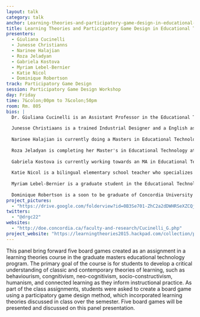 ```yaml
---
layout: talk
category: talk
anchor: Learning-theories-and-participatory-game-design-in-educational-technology
title: Learning Theories and Participatory Game Design in Educational Technology
presenters:
  - Giuliana Cucinelli
  - Junesse Christianns
  - Narinee Halajian
  - Roza Jeladyan
  - Gabriela Kostova
  - Myriam Lebel-Bernier
  - Katie Nicol
  - Dominique Robertson
track: Participatory Game Design
session: Participatory Game Design Workshop
day: Friday
time: 7&colon;00pm to 7&colon;50pm
room: Rm. 805
bios: |
  Dr. Giuliana Cucinelli is an Assistant Professor in the Educational Technology Program in the Department of Education at Concordia University, and the co-director of the Community and Differential Motilities cluster for Concordia University's Institute for Digital Arts, Culture and Technology. She is also a research affiliate of the Mobilities Lab at Concordia University.Cucinelli's research-creation program explores the areas of digital media theory and production including social media, media education, youth culture and digital media practices, interactive media theory and production, critical pedagogy, teacher education, community/cultural/media activism, emergent media practices, inter-generational storytelling, critical disabilities, ageing and technology, and mobilities. Currently, she is Principal Investigator on a FRQSC's (Fonds de recherche du Québec - Société et culture) Nouveaux chercheurs program on youth media practices, identity, and online sociability. Curricula and long lasting collaborative platforms are being co-designed and implemented with primary and secondary education teachers, and community groups in Montreal. Additionally, an interactive-documentary about the media practices and themes is being developed, as a follow-up to the initial documentary Our Privacy Matters! Youth, Identity and Online Sociability. Additionally she is a PI on a Concordia funded research-creation project Virtual Reality and Empathy Education: Understanding Cultural, Gender and Ethnic Difference in the Workplace.
  
  Junesse Christiaans is a trained Industrial Designer and a English as a Second Language teacher currently completing a MA in Educational Technology a Concordia University, in Montreal.  Her interests focus on adult education for lifelong learning, curriculum development, identity vs. information technology and the role of training integration in classrooms.
  
  Narinee Halajian is currently doing a Masters in Educational Technology and has BA in Psychology. Her interests include child to adolescent education and developing curriculum, as well as volunteering at a literacy organisation.
  
  Roza Jeladyan is completing her Master's in Educational Technology at Concordia University this winter and completed an internship at Algonquin College in Curriculum Services Department. She holds a BA in Foreign Languages, Literature and Music and is currently focused on improving human performance at a corporate level through adult education and eLearning.
  
  Gabriela Kostova is currently working towards an MA in Educational Technology at Concordia University, in an effort to to combine her background in Psychology, graphic design training, and passion for teaching. Her interests include lifelong learning, informal learning, and the translation of research into effective and feasible instructional strategies.
  
  Katie Nicol is a bilingual elementary school teacher who specializes in special education and differentiated learning environments. She recently began her Master's in Educational Technology at Concordia University where she plans to focus on educational game development and the role of gaming and play within the typical classroom setting.
  
  Myriam Lebel-Bernier is a graduate student in the Educational Technology Program in Concordia University. She has completed her undergraduate degrees in Communication Studies and Media Art. She works as a web communication specialist and as a research assistant for the Media Mobile Lab in Montreal. Myriam’s work explores digital culture, youth culture, identity and media practices.
  
  Dominique Robertson is a soon to be graduate of Concordia University's Educational Technology and Instructional design Master's program. She is very interested in digital and interactive media as modes of learning transfer, and much of her free time is spent behind a lens.
project_pictures:
  - "https://drive.google.com/folderview?id=0B3Se701-ZhC2a2dDWHRSeXZCQjA&usp=sharing"
twitters:
  - "@drgc22"
websites:
  - "http://doe.concordia.ca/faculty-and-research/Cucinelli_G.php"
project_website: "https://learningtheories2015.hackpad.com/collection/pGjt3QxZxuD"
---
```

This panel bring forward five board games created as an assignment in a learning theories course in the graduate masters educational technology program. The primary goal of the course is for students to develop a critical understanding of classic and contemporary theories of learning, such as behaviourism, congnitivism, neo-cognitivism, socio-constructivism, humanism, and connected learning as they inform instructional practice. As part of the class assignments, students were asked to create a board game using a participatory game design method, which incorporated learning theories discussed in class over the semester. Five board games will be presented and discussed on this panel presentation. 
